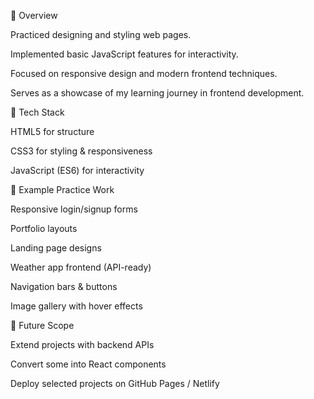🔹 Overview

Practiced designing and styling web pages.

Implemented basic JavaScript features for interactivity.

Focused on responsive design and modern frontend techniques.

Serves as a showcase of my learning journey in frontend development.

🔹 Tech Stack

HTML5 for structure

CSS3 for styling & responsiveness

JavaScript (ES6) for interactivity

🔹 Example Practice Work

Responsive login/signup forms

Portfolio layouts

Landing page designs

Weather app frontend (API-ready)

Navigation bars & buttons

Image gallery with hover effects

🔹 Future Scope

Extend projects with backend APIs

Convert some into React components

Deploy selected projects on GitHub Pages / Netlify

